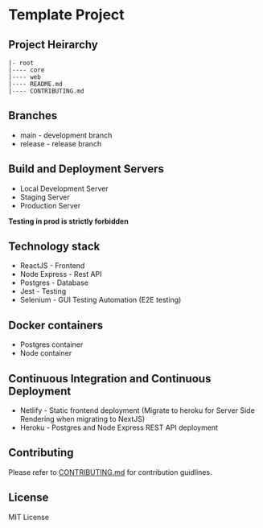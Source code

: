 # Template Project

## Project Heirarchy
```
|- root
|---- core
|---- web
|---- README.md
|---- CONTRIBUTING.md
```

## Branches
- main - development branch
- release - release branch

## Build and Deployment Servers
- Local Development Server
- Staging Server
- Production Server

<b>Testing in prod is strictly forbidden</b>

## Technology stack
- ReactJS - Frontend
- Node Express - Rest API
- Postgres - Database
- Jest - Testing
- Selenium - GUI Testing Automation (E2E testing)

## Docker containers
- Postgres container
- Node container

## Continuous Integration and Continuous Deployment
- Netlify - Static frontend deployment (Migrate to heroku for Server Side Rendering when migrating to NextJS)
- Heroku - Postgres and Node Express REST API deployment

## Contributing
Please refer to [CONTRIBUTING.md](CONTRIBUTING.md) for contribution guidlines.

## License
MIT License
